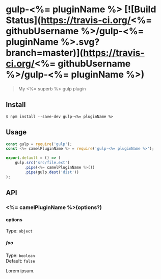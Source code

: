 # gulp-<%= pluginName %> [![Build Status](https://travis-ci.org/<%= githubUsername %>/gulp-<%= pluginName %>.svg?branch=master)](https://travis-ci.org/<%= githubUsername %>/gulp-<%= pluginName %>)

> My <%= superb %> gulp plugin


## Install

```
$ npm install --save-dev gulp-<%= pluginName %>
```


## Usage

```js
const gulp = require('gulp');
const <%= camelPluginName %> = require('gulp-<%= pluginName %>');

export.default = () => (
	gulp.src('src/file.ext')
		.pipe(<%= camelPluginName %>())
		.pipe(gulp.dest('dist'))
);
```


## API

### <%= camelPluginName %>(options?)

#### options

Type: `object`

##### foo

Type: `boolean`<br>
Default: `false`

Lorem ipsum.
